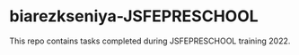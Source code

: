 # biarezkseniya-JSFEPRESCHOOL
This repo contains tasks completed during JSFEPRESCHOOL training 2022.
